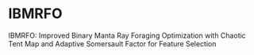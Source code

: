 # IBMRFO
IBMRFO: Improved Binary Manta Ray Foraging Optimization with Chaotic Tent Map and Adaptive Somersault Factor for Feature Selection
